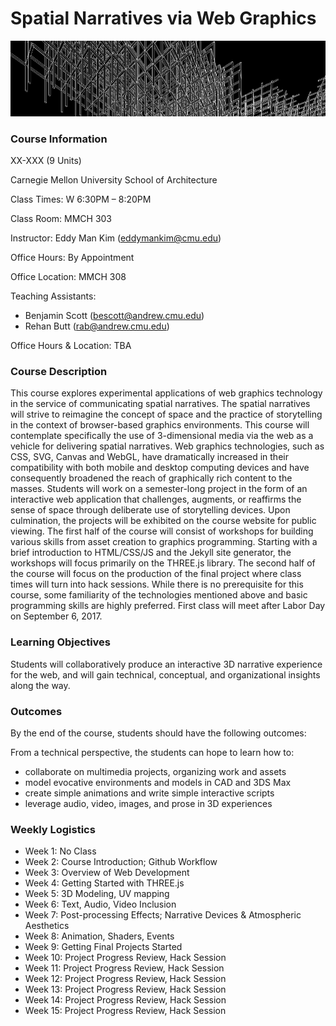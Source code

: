 # Spatial Narratives via Web Graphics
![](assets/banner.png)

### Course Information
XX-XXX (9 Units)

Carnegie Mellon University School of Architecture

Class Times: W 6:30PM – 8:20PM

Class Room: MMCH 303

Instructor: Eddy Man Kim ([eddymankim@cmu.edu](mailto:eddymankim@cmu.edu))

Office Hours: By Appointment

Office Location: MMCH 308

Teaching Assistants: 
- Benjamin Scott ([bescott@andrew.cmu.edu](bescott@andrew.cmu.edu))
- Rehan Butt ([rab@andrew.cmu.edu](rab@andrew.cmu.edu))

Office Hours & Location: TBA

### Course Description
This course explores experimental applications of web graphics technology in the service of communicating spatial narratives.
The spatial narratives will strive to reimagine the concept of space and the practice of storytelling in the context of browser-based graphics environments.
This course will contemplate specifically the use of 3-dimensional media via the web as a vehicle for delivering spatial narratives.
Web graphics technologies, such as CSS, SVG, Canvas and WebGL, have dramatically increased in their compatibility with both mobile and desktop computing devices and have consequently broadened the reach of graphically rich content to the masses.
Students will work on a semester-long project in the form of an interactive web application that challenges, augments, or reaffirms the sense of space through deliberate use of storytelling devices.
Upon culmination, the projects will be exhibited on the course website for public viewing.
The first half of the course will consist of workshops for building various skills from asset creation to graphics programming.
Starting with a brief introduction to HTML/CSS/JS and the Jekyll site generator, the workshops will focus primarily on the THREE.js library.
The second half of the course will focus on the production of the final project where class times will turn into hack sessions.
While there is no prerequisite for this course, some familiarity of the technologies mentioned above and basic programming skills are highly preferred.
First class will meet after Labor Day on September 6, 2017.


### Learning Objectives
Students will collaboratively produce an interactive 3D narrative experience for the web,
and will gain technical, conceptual, and organizational insights along the way.


### Outcomes
By the end of the course, students should have the following outcomes:

From a technical perspective, the students can hope to learn how to: 
- collaborate on multimedia projects, organizing work and assets
- model evocative environments and models in CAD and 3DS Max
- create simple animations and write simple interactive scripts
- leverage audio, video, images, and prose in 3D experiences


### Weekly Logistics

- Week 1: No Class
- Week 2: Course Introduction; Github Workflow
- Week 3: Overview of Web Development
- Week 4: Getting Started with THREE.js
- Week 5: 3D Modeling, UV mapping
- Week 6: Text, Audio, Video Inclusion
- Week 7: Post-processing Effects; Narrative Devices & Atmospheric Aesthetics
- Week 8: Animation, Shaders, Events
- Week 9: Getting Final Projects Started
- Week 10: Project Progress Review, Hack Session
- Week 11: Project Progress Review, Hack Session
- Week 12: Project Progress Review, Hack Session
- Week 13: Project Progress Review, Hack Session
- Week 14: Project Progress Review, Hack Session
- Week 15: Project Progress Review, Hack Session
